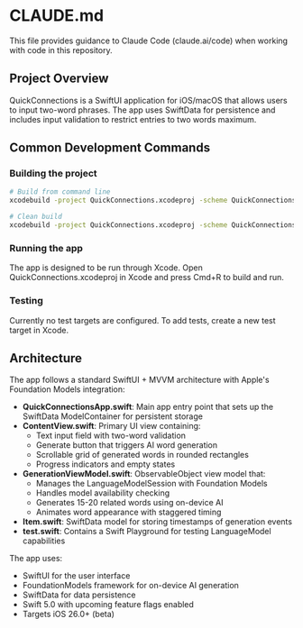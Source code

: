 # CLAUDE.md

This file provides guidance to Claude Code (claude.ai/code) when working with code in this repository.

## Project Overview

QuickConnections is a SwiftUI application for iOS/macOS that allows users to input two-word phrases. The app uses SwiftData for persistence and includes input validation to restrict entries to two words maximum.

## Common Development Commands

### Building the project
```bash
# Build from command line
xcodebuild -project QuickConnections.xcodeproj -scheme QuickConnections -configuration Debug build

# Clean build
xcodebuild -project QuickConnections.xcodeproj -scheme QuickConnections clean build
```

### Running the app
The app is designed to be run through Xcode. Open QuickConnections.xcodeproj in Xcode and press Cmd+R to build and run.

### Testing
Currently no test targets are configured. To add tests, create a new test target in Xcode.

## Architecture

The app follows a standard SwiftUI + MVVM architecture with Apple's Foundation Models integration:

- **QuickConnectionsApp.swift**: Main app entry point that sets up the SwiftData ModelContainer for persistent storage
- **ContentView.swift**: Primary UI view containing:
  - Text input field with two-word validation
  - Generate button that triggers AI word generation
  - Scrollable grid of generated words in rounded rectangles
  - Progress indicators and empty states
- **GenerationViewModel.swift**: ObservableObject view model that:
  - Manages the LanguageModelSession with Foundation Models
  - Handles model availability checking
  - Generates 15-20 related words using on-device AI
  - Animates word appearance with staggered timing
- **Item.swift**: SwiftData model for storing timestamps of generation events
- **test.swift**: Contains a Swift Playground for testing LanguageModel capabilities

The app uses:
- SwiftUI for the user interface
- FoundationModels framework for on-device AI generation
- SwiftData for data persistence
- Swift 5.0 with upcoming feature flags enabled
- Targets iOS 26.0+ (beta)